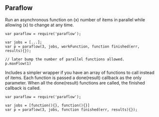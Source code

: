 ## Paraflow

Run an asynchronous function on (x) number of items in parallel while allowing
(x) to change at any time.

    var paraflow = require('paraflow');

    var jobs = [...];
    var p = paraflow(3, jobs, workFunction, function finished(err, results){});

    // later bump the number of parallel functions allowed.
    p.maxFlow(1)

Includes a simpler wrapper if you have an array of functions to call instead of
items. Each function is passed a done(result) callback as the only parameter. When
all the done(result) functions are called, the finished callback is called.

    var paraflow = require('paraflow');

    var jobs = [function(){}, function(){}]
    var p = paraflow(3, jobs, function finished(err, results){});
